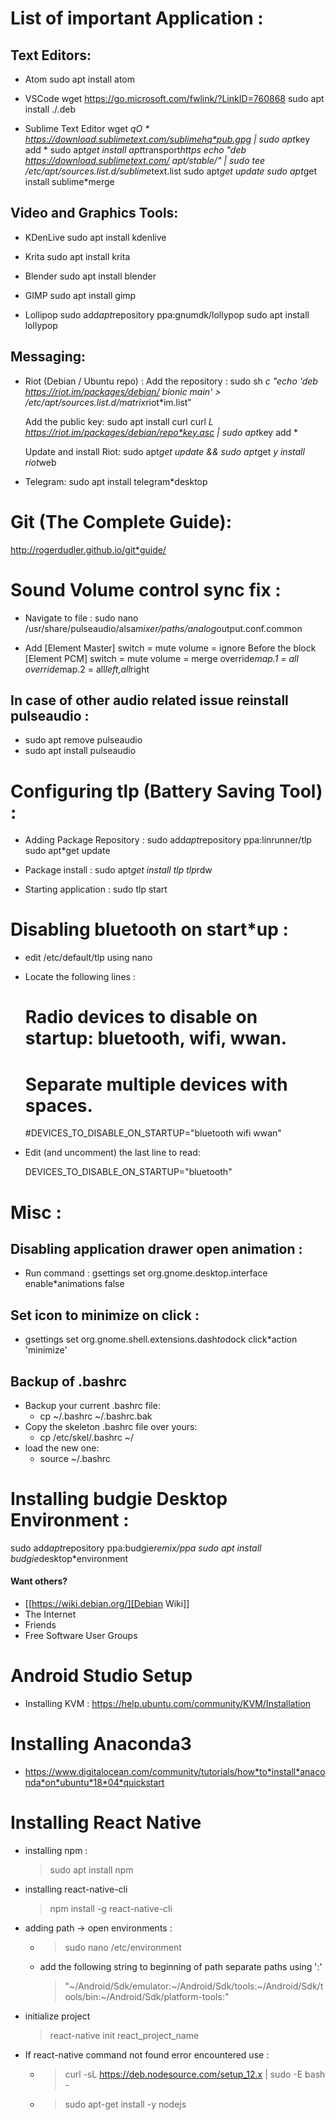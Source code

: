 # List of important Application :
## Text Editors:

* Atom
  sudo apt install atom

* VSCode
  wget  https://go.microsoft.com/fwlink/?LinkID=760868
  sudo apt install ./<file>.deb

* Sublime Text Editor
    wget *qO * https://download.sublimetext.com/sublimehq*pub.gpg | sudo apt*key add *
    sudo apt*get install apt*transport*https
    echo "deb https://download.sublimetext.com/ apt/stable/" | sudo tee /etc/apt/sources.list.d/sublime*text.list
    sudo apt*get update
    sudo apt*get install sublime*merge

## Video and Graphics Tools:

* KDenLive
  sudo apt install kdenlive

* Krita
  sudo apt install krita

* Blender
  sudo apt install blender

* GIMP
  sudo apt install gimp

* Lollipop
  sudo add*apt*repository ppa:gnumdk/lollypop
  sudo apt install lollypop

## Messaging:
* Riot (Debian / Ubuntu repo) :
  Add the repository : sudo sh *c "echo 'deb https://riot.im/packages/debian/ bionic main' > /etc/apt/sources.list.d/matrix*riot*im.list"

  Add the public key:
  sudo apt install curl
    curl *L https://riot.im/packages/debian/repo*key.asc | sudo apt*key add *
 
  Update and install Riot:
    sudo apt*get update && sudo apt*get *y install riot*web

* Telegram:
  sudo apt install telegram*desktop


# Git (The Complete Guide):
  http://rogerdudler.github.io/git*guide/

# Sound Volume control sync fix :
* Navigate to file  :
  sudo nano /usr/share/pulseaudio/alsa*mixer/paths/analog*output.conf.common


* Add
  [Element Master]
  switch = mute
  volume = ignore
  Before the block
  [Element PCM]
  switch = mute
  volume = merge
  override*map.1 = all
  override*map.2 = all*left,all*right

## In case of other audio related issue reinstall pulseaudio :
* sudo apt remove pulseaudio
* sudo apt install pulseaudio

# Configuring tlp (Battery Saving Tool) :
* Adding Package Repository :
  sudo add*apt*repository ppa:linrunner/tlp
  sudo apt*get update
 
* Package install :
  sudo apt*get install tlp tlp*rdw
 
* Starting application :
  sudo tlp start

# Disabling bluetooth on start*up :

* edit /etc/default/tlp using nano
 
* Locate the following lines :

  # Radio devices to disable on startup: bluetooth, wifi, wwan.
  # Separate multiple devices with spaces.
  #DEVICES_TO_DISABLE_ON_STARTUP="bluetooth wifi wwan"

* Edit (and uncomment) the last line to read:

  DEVICES_TO_DISABLE_ON_STARTUP="bluetooth"

# Misc :

## Disabling application drawer open animation :
*  Run command : gsettings set org.gnome.desktop.interface enable*animations false

## Set icon to minimize on click :
* gsettings set org.gnome.shell.extensions.dash*to*dock click*action 'minimize'

## Backup of .bashrc
* Backup your current .bashrc file:
    * cp ~/.bashrc ~/.bashrc.bak
* Copy the skeleton .bashrc file over yours:
    * cp /etc/skel/.bashrc ~/
* load the new one:
    * source ~/.bashrc
# Installing budgie Desktop Environment :
  sudo add*apt*repository ppa:budgie*remix/ppa
  sudo apt install budgie*desktop*environment
#### Want others?
* [[https://wiki.debian.org/][Debian Wiki]]
* The Internet
* Friends
* Free Software User Groups

# Android Studio Setup
* Installing KVM : https://help.ubuntu.com/community/KVM/Installation

# Installing Anaconda3
* https://www.digitalocean.com/community/tutorials/how*to*install*anaconda*on*ubuntu*18*04*quickstart

# Installing React Native
* installing npm :
  > sudo apt install npm 
* installing react-native-cli 
  > npm install -g react-native-cli
* adding path -> open environments :
  * > sudo nano /etc/environment
  * add the following string to beginning of path separate paths using ':'
    > "~/Android/Sdk/emulator:~/Android/Sdk/tools:~/Android/Sdk/tools/bin:~/Android/Sdk/platform-tools:"
* initialize project 
  > react-native init react_project_name
* If react-native command not found error encountered use :
  * > curl -sL https://deb.nodesource.com/setup_12.x | sudo -E bash -
  * > sudo apt-get install -y nodejs



